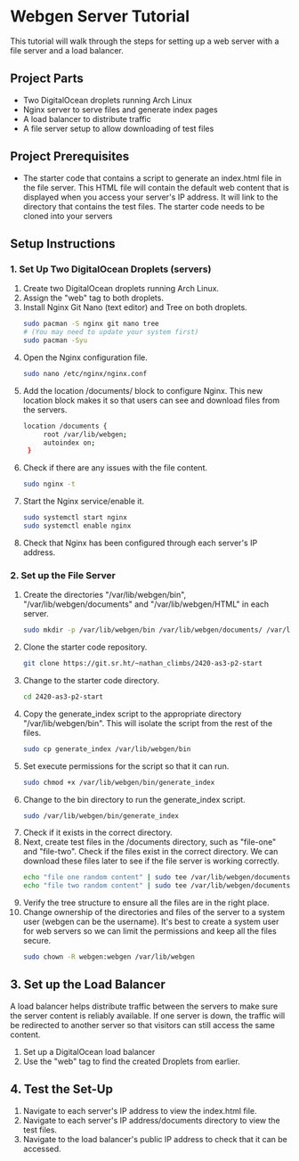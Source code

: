 # Webgen Server Tutorial 
This tutorial will walk through the steps for setting up a web server with a file server and a load balancer. 

## Project Parts 
- Two DigitalOcean droplets running Arch Linux
- Nginx server to serve files and generate index pages
- A load balancer to distribute traffic
- A file server setup to allow downloading of test files

## Project Prerequisites
- The starter code that contains a script to generate an index.html file in the file server. This HTML file will contain the default web content that is displayed when you access your server's IP address. It will link to the directory that contains the test files. The starter code needs to be cloned into your servers
  
## Setup Instructions

### 1. Set Up Two DigitalOcean Droplets (servers)
1. Create two DigitalOcean droplets running Arch Linux.
2. Assign the "web" tag to both droplets.
3. Install Nginx Git Nano (text editor) and Tree on both droplets. 
   ```bash
   sudo pacman -S nginx git nano tree
   # (You may need to update your system first)
   sudo pacman -Syu 
4. Open the Nginx configuration file.
   ```bash
   sudo nano /etc/nginx/nginx.conf
5. Add the location /documents/ block to configure Nginx. This new location block makes it so that users can see and download files from the servers.
   ```bash
   location /documents {
        root /var/lib/webgen;
        autoindex on;
    }
6. Check if there are any issues with the file content.
   ```bash
   sudo nginx -t
7. Start the Nginx service/enable it.
   ```bash
   sudo systemctl start nginx
   sudo systemctl enable nginx
8. Check that Nginx has been configured through each server's IP address.

### 2. Set up the File Server
1. Create the directories "/var/lib/webgen/bin", "/var/lib/webgen/documents" and "/var/lib/webgen/HTML" in each server.
   ```bash
   sudo mkdir -p /var/lib/webgen/bin /var/lib/webgen/documents/ /var/lib/webgen/HTML
2. Clone the starter code repository.
   ```bash
   git clone https://git.sr.ht/~nathan_climbs/2420-as3-p2-start
3. Change to the starter code directory.
   ```bash
   cd 2420-as3-p2-start
4. Copy the generate_index script to the appropriate directory "/var/lib/webgen/bin". This will isolate the script from the rest of the files.
   ```bash
   sudo cp generate_index /var/lib/webgen/bin
5. Set execute permissions for the script so that it can run.
   ```bash
   sudo chmod +x /var/lib/webgen/bin/generate_index
6. Change to the bin directory to run the generate_index script. 
   ```bash
   sudo /var/lib/webgen/bin/generate_index
6. Check if it exists in the correct directory. 
7. Next, create test files in the /documents directory, such as "file-one" and "file-two". Check if the files exist in the correct directory. We can download these files later to see if the file server is working correctly.
   ```bash
   echo "file one random content" | sudo tee /var/lib/webgen/documents/file-one
   echo "file two random content" | sudo tee /var/lib/webgen/documents/file-two
8. Verify the tree structure to ensure all the files are in the right place.
9. Change ownership of the directories and files of the server to a system user (webgen can be the username). It's best to create a system user for 
web servers so we can limit the permissions and keep all the files secure. 
   ```bash
   sudo chown -R webgen:webgen /var/lib/webgen

## 3. Set up the Load Balancer
A load balancer helps distribute traffic between the servers to make sure the server content is reliably available. If one server is down, the traffic will be redirected to another server so that visitors can still access the same content. 

1. Set up a DigitalOcean load balancer
2. Use the "web" tag to find the created Droplets from earlier. 

## 4. Test the Set-Up
1. Navigate to each server's IP address to view the index.html file.
2. Navigate to each server's IP address/documents directory to view the test files.
3. Navigate to the load balancer's public IP address to check that it can be accessed.




  
